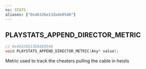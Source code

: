 ```yaml
---
ns: STATS
aliases: ["0x46326e13da4e0546"]
---
```

## PLAYSTATS_APPEND_DIRECTOR_METRIC

```c
// 0x46326E13DA4E0546
void PLAYSTATS_APPEND_DIRECTOR_METRIC(Any* value);
```

Metric used to track the cheaters pulling the cable in heists

